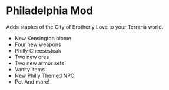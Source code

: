 # Philadelphia Mod
Adds staples of the City of Brotherly Love to your Terraria world. 
- New Kensington biome
- Four new weapons
- Philly Cheesesteak 
- Two new ores 
- Two new armor sets 
- Vanity items 
- New Philly Themed NPC 
- Pot
And more!
